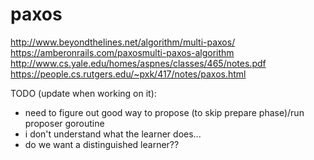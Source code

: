 # paxos

http://www.beyondthelines.net/algorithm/multi-paxos/ 
https://amberonrails.com/paxosmulti-paxos-algorithm
http://www.cs.yale.edu/homes/aspnes/classes/465/notes.pdf
https://people.cs.rutgers.edu/~pxk/417/notes/paxos.html


TODO (update when working on it):
- need to figure out good way to propose (to skip prepare phase)/run proposer goroutine
- i don't understand what the learner does...
- do we want a distinguished learner?? 